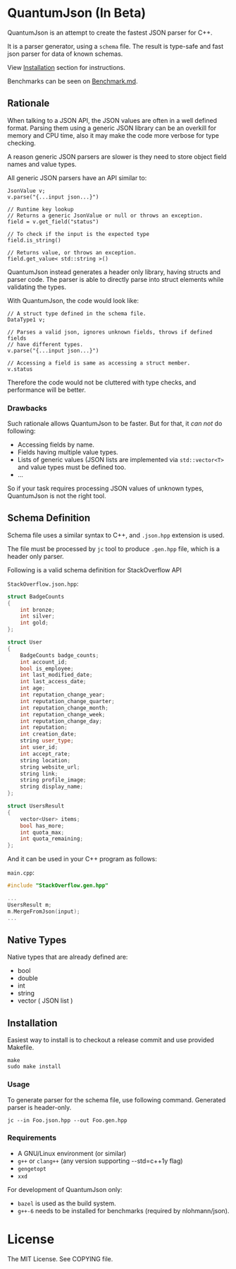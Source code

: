 # QuantumJson (In Beta)

QuantumJson is an attempt to create the fastest JSON parser for C++.

It is a parser generator, using a `schema` file. The result is type-safe
and fast json parser for data of known schemas.

View [Installation](#installation) section for instructions.

Benchmarks can be seen on [Benchmark.md](Benchmark.md).

## Rationale

When talking to a JSON API, the JSON values are often in a well defined format.
Parsing them using a generic JSON library can be an overkill for memory and
CPU time, also it may make the code more verbose for type checking.

A reason generic JSON parsers are slower is they need to store object field
names and value types.

All generic JSON parsers have an API similar to:

```
JsonValue v;
v.parse("{...input json...}")

// Runtime key lookup
// Returns a generic JsonValue or null or throws an exception.
field = v.get_field("status")

// To check if the input is the expected type
field.is_string()

// Returns value, or throws an exception.
field.get_value< std::string >()
```

QuantumJson instead generates a header only library, having structs and parser
code. The parser is able to directly parse into struct elements while
validating the types.

With QuantumJson, the code would look like:

```
// A struct type defined in the schema file.
DataType1 v;

// Parses a valid json, ignores unknown fields, throws if defined fields
// have different types.
v.parse("{...input json...}")

// Accessing a field is same as accessing a struct member.
v.status
```

Therefore the code would not be cluttered with type checks, and performance
will be better.

### Drawbacks

Such rationale allows QuantumJson to be faster. But for that, it *can not* do
following:

* Accessing fields by name.
* Fields having multiple value types.
* Lists of generic values (JSON lists are implemented via `std::vector<T>` and
value types must be defined too.
* ...

So if your task requires processing JSON values of unknown types, QuantumJson
is not the right tool.

## Schema Definition

Schema file uses a similar syntax to C++, and `.json.hpp` extension is used.

The file must be processed by `jc` tool to produce `.gen.hpp` file, which is
a header only parser.

Following is a valid schema definition for StackOverflow API

`StackOverflow.json.hpp`:

```cpp
struct BadgeCounts
{
	int bronze;
	int silver;
	int gold;
};

struct User
{
	BadgeCounts badge_counts;
	int account_id;
	bool is_employee;
	int last_modified_date;
	int last_access_date;
	int age;
	int reputation_change_year;
	int reputation_change_quarter;
	int reputation_change_month;
	int reputation_change_week;
	int reputation_change_day;
	int reputation;
	int creation_date;
	string user_type;
	int user_id;
	int accept_rate;
	string location;
	string website_url;
	string link;
	string profile_image;
	string display_name;
};

struct UsersResult
{
	vector<User> items;
	bool has_more;
	int quota_max;
	int quota_remaining;
};
```

And it can be used in your C++ program as follows:

`main.cpp`:

```cpp
#include "StackOverflow.gen.hpp"

...
UsersResult m;
m.MergeFromJson(input);
...
```

## Native Types

Native types that are already defined are:

 * bool
 * double
 * int
 * string
 * vector<Smth> ( JSON list )

## Installation

Easiest way to install is to checkout a release commit and use provided Makefile.

```
make
sudo make install
```

### Usage

To generate parser for the schema file, use following command.
Generated parser is header-only.

```
jc --in Foo.json.hpp --out Foo.gen.hpp
```

### Requirements

* A GNU/Linux environment (or similar)
* `g++` or `clang++` (any version supporting --std=c++1y flag)
* `gengetopt`
* `xxd`

For development of QuantumJson only:

* `bazel` is used as the build system.
* `g++-6` needs to be installed for benchmarks (required by nlohmann/json).


# License

The MIT License. See COPYING file.
